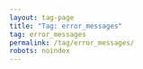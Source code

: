 ```yaml
---
layout: tag-page
title: "Tag: error_messages"
tag: error_messages
permalink: /tag/error_messages/
robots: noindex
---
```

